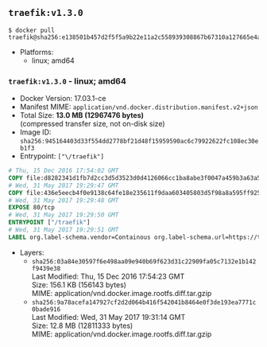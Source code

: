 ## `traefik:v1.3.0`

```console
$ docker pull traefik@sha256:e138501b457d2f5f5a9b22e11a2c558939308867b67310a127665e4aa4de09e0
```

-	Platforms:
	-	linux; amd64

### `traefik:v1.3.0` - linux; amd64

-	Docker Version: 17.03.1-ce
-	Manifest MIME: `application/vnd.docker.distribution.manifest.v2+json`
-	Total Size: **13.0 MB (12967476 bytes)**  
	(compressed transfer size, not on-disk size)
-	Image ID: `sha256:945164403d33f554dd2778bf21d48f15959590ac6c79922622fc108ec30eb1f3`
-	Entrypoint: `["\/traefik"]`

```dockerfile
# Thu, 15 Dec 2016 17:54:02 GMT
COPY file:d8282341d1fb7d2cc3d5d3523d0d4126066cc1ba8abe3f0047a459b3a63a5653 in /etc/ssl/certs/ 
# Wed, 31 May 2017 19:29:47 GMT
COPY file:436e5eecb4f0e9138c64fe18e235611f9daa603405803d5f98a8a595ff925123 in / 
# Wed, 31 May 2017 19:29:48 GMT
EXPOSE 80/tcp
# Wed, 31 May 2017 19:29:50 GMT
ENTRYPOINT ["/traefik"]
# Wed, 31 May 2017 19:29:51 GMT
LABEL org.label-schema.vendor=Containous org.label-schema.url=https://traefik.io org.label-schema.name=Traefik org.label-schema.description=A modern reverse-proxy org.label-schema.version=v1.3.0 org.label-schema.docker.schema-version=1.0
```

-	Layers:
	-	`sha256:03a84e30597f6e498aa09e940b69f623d31c22909fa05c7132e1b142f9439e38`  
		Last Modified: Thu, 15 Dec 2016 17:54:23 GMT  
		Size: 156.1 KB (156143 bytes)  
		MIME: application/vnd.docker.image.rootfs.diff.tar.gzip
	-	`sha256:9a78acefa147927cf2d2d064b416f542041b8464e0f3de193ea7771c0bade916`  
		Last Modified: Wed, 31 May 2017 19:31:14 GMT  
		Size: 12.8 MB (12811333 bytes)  
		MIME: application/vnd.docker.image.rootfs.diff.tar.gzip
